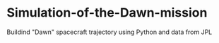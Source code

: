 # Simulation-of-the-Dawn-mission
Buildind "Dawn" spacecraft trajectory using Python and data from JPL
